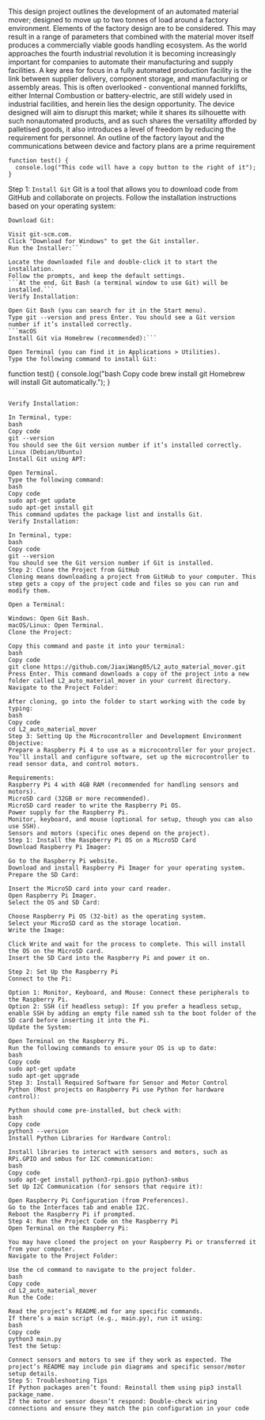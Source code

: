 This design project outlines the development of an automated material mover; designed to move up to two tonnes of load around a factory environment. Elements of the factory design are to be considered. This may result in a range of parameters that combined with the material mover itself produces a commercially viable goods handling ecosystem. As the world approaches the fourth industrial revolution it is becoming increasingly important for companies to automate their manufacturing and supply facilities. A key area for focus in a fully automated production facility is the link between supplier delivery, component storage, and manufacturing or assembly areas. This is often overlooked - conventional manned forklifts, either Internal Combustion or battery-electric, are still widely used in industrial facilities, and herein lies the design opportunity. The device designed will aim to disrupt this market; while it shares its silhouette with such nonautomated products, and as such shares the versatility afforded by palletised goods, it also introduces a level of freedom by reducing the requirement for personnel. An outline of the factory layout and the communications between device and factory plans are a prime requirement 

```
function test() {
  console.log("This code will have a copy button to the right of it");
}
```

Step 1: ```Install Git```
Git is a tool that allows you to download code from GitHub and collaborate on projects. Follow the installation instructions based on your operating system:

```Windows
Download Git:

Visit git-scm.com.
Click "Download for Windows" to get the Git installer.
Run the Installer:```

Locate the downloaded file and double-click it to start the installation.
Follow the prompts, and keep the default settings.
```At the end, Git Bash (a terminal window to use Git) will be installed.```
Verify Installation:

Open Git Bash (you can search for it in the Start menu).
Type git --version and press Enter. You should see a Git version number if it’s installed correctly.
```macOS
Install Git via Homebrew (recommended):```

Open Terminal (you can find it in Applications > Utilities).
Type the following command to install Git:
```
function test() {
  console.log("bash
Copy code
brew install git
Homebrew will install Git automatically.");
}
```

Verify Installation:

In Terminal, type:
bash
Copy code
git --version
You should see the Git version number if it’s installed correctly.
Linux (Debian/Ubuntu)
Install Git using APT:

Open Terminal.
Type the following command:
bash
Copy code
sudo apt-get update
sudo apt-get install git
This command updates the package list and installs Git.
Verify Installation:

In Terminal, type:
bash
Copy code
git --version
You should see the Git version number if Git is installed.
Step 2: Clone the Project from GitHub
Cloning means downloading a project from GitHub to your computer. This step gets a copy of the project code and files so you can run and modify them.

Open a Terminal:

Windows: Open Git Bash.
macOS/Linux: Open Terminal.
Clone the Project:

Copy this command and paste it into your terminal:
bash
Copy code
git clone https://github.com/JiaxiWang05/L2_auto_material_mover.git
Press Enter. This command downloads a copy of the project into a new folder called L2_auto_material_mover in your current directory.
Navigate to the Project Folder:

After cloning, go into the folder to start working with the code by typing:
bash
Copy code
cd L2_auto_material_mover
Step 3: Setting Up the Microcontroller and Development Environment
Objective:
Prepare a Raspberry Pi 4 to use as a microcontroller for your project. You’ll install and configure software, set up the microcontroller to read sensor data, and control motors.

Requirements:
Raspberry Pi 4 with 4GB RAM (recommended for handling sensors and motors).
MicroSD card (32GB or more recommended).
MicroSD card reader to write the Raspberry Pi OS.
Power supply for the Raspberry Pi.
Monitor, keyboard, and mouse (optional for setup, though you can also use SSH).
Sensors and motors (specific ones depend on the project).
Step 1: Install the Raspberry Pi OS on a MicroSD Card
Download Raspberry Pi Imager:

Go to the Raspberry Pi website.
Download and install Raspberry Pi Imager for your operating system.
Prepare the SD Card:

Insert the MicroSD card into your card reader.
Open Raspberry Pi Imager.
Select the OS and SD Card:

Choose Raspberry Pi OS (32-bit) as the operating system.
Select your MicroSD card as the storage location.
Write the Image:

Click Write and wait for the process to complete. This will install the OS on the MicroSD card.
Insert the SD Card into the Raspberry Pi and power it on.

Step 2: Set Up the Raspberry Pi
Connect to the Pi:

Option 1: Monitor, Keyboard, and Mouse: Connect these peripherals to the Raspberry Pi.
Option 2: SSH (if headless setup): If you prefer a headless setup, enable SSH by adding an empty file named ssh to the boot folder of the SD card before inserting it into the Pi.
Update the System:

Open Terminal on the Raspberry Pi.
Run the following commands to ensure your OS is up to date:
bash
Copy code
sudo apt-get update
sudo apt-get upgrade
Step 3: Install Required Software for Sensor and Motor Control
Python (Most projects on Raspberry Pi use Python for hardware control):

Python should come pre-installed, but check with:
bash
Copy code
python3 --version
Install Python Libraries for Hardware Control:

Install libraries to interact with sensors and motors, such as RPi.GPIO and smbus for I2C communication:
bash
Copy code
sudo apt-get install python3-rpi.gpio python3-smbus
Set Up I2C Communication (for sensors that require it):

Open Raspberry Pi Configuration (from Preferences).
Go to the Interfaces tab and enable I2C.
Reboot the Raspberry Pi if prompted.
Step 4: Run the Project Code on the Raspberry Pi
Open Terminal on the Raspberry Pi:

You may have cloned the project on your Raspberry Pi or transferred it from your computer.
Navigate to the Project Folder:

Use the cd command to navigate to the project folder.
bash
Copy code
cd L2_auto_material_mover
Run the Code:

Read the project’s README.md for any specific commands.
If there’s a main script (e.g., main.py), run it using:
bash
Copy code
python3 main.py
Test the Setup:

Connect sensors and motors to see if they work as expected. The project’s README may include pin diagrams and specific sensor/motor setup details.
Step 5: Troubleshooting Tips
If Python packages aren’t found: Reinstall them using pip3 install package_name.
If the motor or sensor doesn’t respond: Double-check wiring connections and ensure they match the pin configuration in your code
